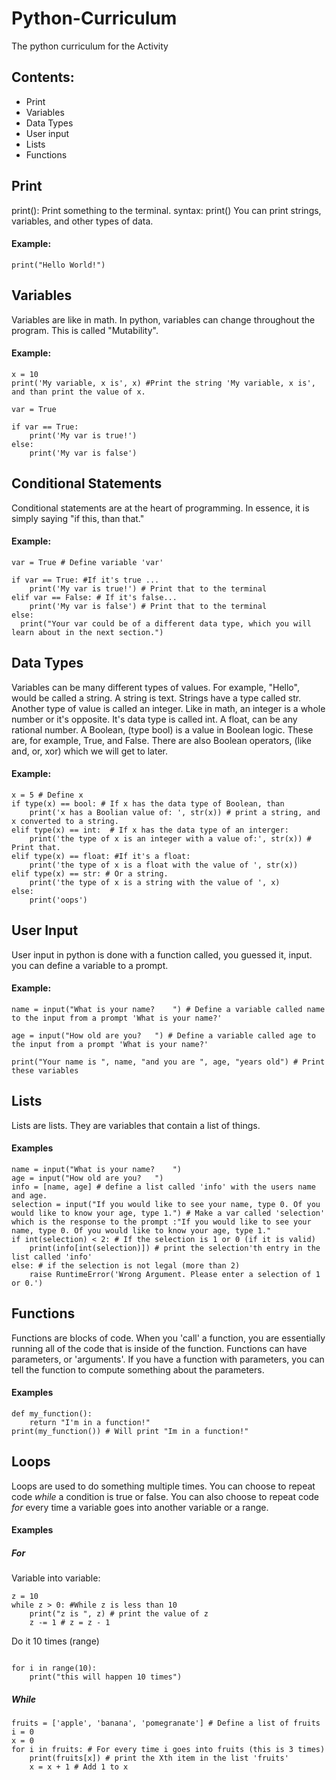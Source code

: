 # Python-Curriculum
The python curriculum for the Activity

## Contents:
- Print
- Variables
- Data Types
- User input
- Lists
- Functions

## Print
print(): Print something to the terminal.
syntax:
print()
You can print strings, variables, and other types of data.
#### Example:
`print("Hello World!")`

## Variables
Variables are like in math. In python, variables can change throughout the program. This is called "Mutability".
#### Example:
```
x = 10
print('My variable, x is', x) #Print the string 'My variable, x is', and than print the value of x.

var = True

if var == True:
	print('My var is true!')
else:
	print('My var is false')

```


## Conditional Statements
Conditional statements are at the heart of programming. In essence, it is simply saying "if this, than that."
#### Example:
```
var = True # Define variable 'var'

if var == True: #If it's true ...
	print('My var is true!') # Print that to the terminal
elif var == False: # If it's false...
	print('My var is false') # Print that to the terminal
else:
  print("Your var could be of a different data type, which you will learn about in the next section.")
```

## Data Types
Variables can be many different types of values. For example, "Hello", would be called a string. A string is text. Strings have a type called str. Another type of value is called an integer. Like in math, an integer is a whole number or it's opposite. It's data type is called int. A float, can be any rational number. A Boolean, (type bool) is a value in Boolean logic. These are, for example, True, and False. There are also Boolean operators, (like and, or, xor) which we will get to later.

#### Example:
```
x = 5 # Define x
if type(x) == bool: # If x has the data type of Boolean, than
	print('x has a Boolian value of: ', str(x)) # print a string, and x converted to a string.
elif type(x) == int:  # If x has the data type of an interger:
	print('the type of x is an integer with a value of:', str(x)) # Print that.
elif type(x) == float: #If it's a float:
	print('the type of x is a float with the value of ', str(x))
elif type(x) == str: # Or a string.
	print('the type of x is a string with the value of ', x)
else:
	print('oops')

```


## User Input
User input in python is done with a function called, you guessed it, input. you can define a variable to a prompt.

#### Example:

```
name = input("What is your name?    ") # Define a variable called name to the input from a prompt 'What is your name?'

age = input("How old are you?   ") # Define a variable called age to the input from a prompt 'What is your name?'

print("Your name is ", name, "and you are ", age, "years old") # Print these variables

```

## Lists
Lists are lists. They are variables that contain a list of things.
#### Examples
```
name = input("What is your name?    ")
age = input("How old are you?   ")
info = [name, age] # define a list called 'info' with the users name and age.
selection = input("If you would like to see your name, type 0. Of you would like to know your age, type 1.") # Make a var called 'selection' which is the response to the prompt :"If you would like to see your name, type 0. Of you would like to know your age, type 1."
if int(selection) < 2: # If the selection is 1 or 0 (if it is valid)
	print(info[int(selection)]) # print the selection'th entry in the list called 'info'
else: # if the selection is not legal (more than 2)
    raise RuntimeError('Wrong Argument. Please enter a selection of 1 or 0.')
```

## Functions
Functions are blocks of code. When you 'call' a function, you are essentially running all of the code that is inside of the function. Functions can have parameters, or 'arguments'. If you have a function with parameters, you can tell the function to compute something about the parameters.

#### Examples
```
def my_function():
    return "I'm in a function!"
print(my_function()) # Will print "Im in a function!"
```

## Loops
Loops are used to do something multiple times. You can choose to repeat code *while* a condition is true or false. You can also choose to repeat code *for* every time a variable goes into another variable or a range.
#### Examples
##### For
Variable into variable:
```
z = 10
while z > 0: #While z is less than 10
	print("z is ", z) # print the value of z
	z -= 1 # z = z - 1

```
Do it 10 times (range)

```

for i in range(10):
	print("this will happen 10 times")

```
##### While
```
fruits = ['apple', 'banana', 'pomegranate'] # Define a list of fruits
i = 0
x = 0
for i in fruits: # For every time i goes into fruits (this is 3 times)
	print(fruits[x]) # print the Xth item in the list 'fruits'
	x = x + 1 # Add 1 to x
```
